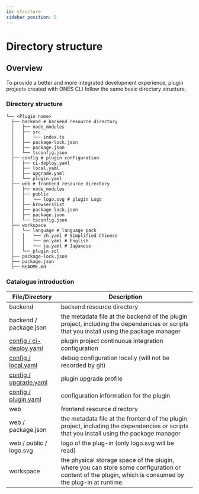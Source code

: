 ```yaml
---
id: structure
sidebar_position: 5
---
```


# Directory structure

## Overview

To provide a better and more integrated development experience, plugin projects created with ONES CLI follow the same basic directory structure.

### Directory structure

```
└── <Plugin name>
  ├── backend # backend resource directory
  │   ├── node_modules
  │   ├── src
  │   │   └── index.ts
  │   ├── package-lock.json
  │   ├── package.json
  │   └── tsconfig.json
  ├── config # plugin configuration
  │   ├── ci-deploy.yaml
  │   ├── local.yaml
  │   ├── upgrade.yaml
  │   └── plugin.yaml
  ├── web # frontend resource directory
  │   ├── node_modules
  │   ├── public
  │   │   └── logo.svg # plugin Logo
  │   ├── browserslist
  │   ├── package-lock.json
  │   ├── package.json
  │   └── tsconfig.json
  ├── workspace
  │   └── language # language pack
  │   │   └── zh.yaml # Simplified Chinese
  │   │   └── en.yaml # English
  │   │   └── ja.yaml # Japanese
  │   └── plugin.sql
  ├── package-lock.json
  ├── package.json
  ├── README.md
```

### Catalogue introduction

| File/Directory                                                   | Description                                                                                                                                             |
| ---------------------------------------------------------------- | ------------------------------------------------------------------------------------------------------------------------------------------------------- |
| backend                                                          | backend resource directory                                                                                                                              |
| backend / package.json                                           | the metadata file at the backend of the plugin project, including the dependencies or scripts that you install using the package manager                |
| [config / ci-deploy.yaml](../reference/config/ci-deploy.yaml.md) | plugin project continuous integration configuration                                                                                                     |
| [config / local.yaml](../reference/config/local.yaml.md)         | debug configuration locally (will not be recorded by git)                                                                                               |
| [config / upgrade.yaml](../reference/config/upgrade.yaml.md)     | plugin upgrade profile                                                                                                                                  |
| [config / plugin.yaml](../reference/config/plugin.yaml.md)       | configuration information for the plugin                                                                                                                |
| web                                                              | frontend resource directory                                                                                                                             |
| web / package.json                                               | the metadata file at the frontend of the plugin project, including the dependencies or scripts that you install using the package manager               |
| web / public / logo.svg                                          | logo of the plug-in (only logo.svg will be read)                                                                                                        |
| workspace                                                        | the physical storage space of the plugin, where you can store some configuration or content of the plugin, which is consumed by the plug-in at runtime. |
